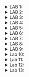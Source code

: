<details>
  <summary>LAB 1:</summary>

In this lab, we have to write a C program that calculates the sum of numbers from 1 to a certain number ("n" in my code) and prints the sum. 
Eventually, we must compare the outputs compiled by the GCC compiler and the RISC-V compiler. 


For this task, we are using the Leafpad text editor provided in Linux. 

![leafpad photo](https://github.com/user-attachments/assets/6226066a-c998-4846-85df-aa8cf11f9a42)

<br>

The following is the code to calculate the sum from "1" to "n" in C language.


```c
#include<stdio.h>
int main()
{
  int sum=0, n=100;
  for(int i=1;i<=n;i++)
  {
    sum+=i;
  }
  printf("The sum of numbers from 1 to %d is %d\n", n, sum);
  return 0;
}
```

![leafpad code photo](https://github.com/user-attachments/assets/7e44fd1e-681a-4fae-9a59-a21e5b7ef9ad)

<br>

After the GCC compilation, we get the following output:

![GCC aout photo](https://github.com/user-attachments/assets/00ab46b3-7e86-4709-be5a-abf7f41f9bc3)

<br>

The following photo shows both the screens (the code, and the output generated from the GCC compilation):

![both photo](https://github.com/user-attachments/assets/dad34694-b079-4d0b-909e-5e12d51800b0)

Next, we see the compilation obtained by the RISC-V compiler.

Using O1:

The following command generates the object file, ("sum1ton.o" in my case):

```console
riscv64-unknown-elf-gcc -O1 -mabi=lp64 -march=rv64i -o sum1ton.o sum1ton.c
```
![O1 1st tab](https://github.com/user-attachments/assets/568859ae-65f1-4e34-b545-e843150005e9)

Next, to see the assembly-level code contained in the ".o" file, we enter this command:

```console
riscv64-unknown-elf-gcc-objdump -d sum1ton.o
riscv64-unknown-elf-gcc-objdump -d sum1ton.o | less
```

![O1 2nd tab aft](https://github.com/user-attachments/assets/fadf4b6e-6840-470c-9235-af066a5e6ea9)

Using Ofast:

The following command generates the object file, ("sum1ton.o" in my case):

```console
riscv64-unknown-elf-gcc -Ofast -mabi=lp64 -march=rv64i -o sum1ton.o sum1ton.c
```
![Ofast 1st tab ](https://github.com/user-attachments/assets/c025e3f0-0d47-4a5e-b6e4-8eebb5c43677)

Next, to see the assembly-level code contained in the ".o" file, we enter this command:

```console
riscv64-unknown-elf-gcc-objdump -d sum1ton.o
riscv64-unknown-elf-gcc-objdump -d sum1ton.o | less
```

![Ofast 2nd tab aft](https://github.com/user-attachments/assets/947988a5-9f52-4c27-b3af-ebf0f0447f33)

Now given the outputs generated by using the 2 flags (O1 and Ofast), we can say that less number of instructions were carried on in the Ofast flag.
This can be calculated by simply subtracting the address of the first instruction in the "main" section from the address of the first instruction in the next section ("register_fini" in this scenario).
<br>
<br>
So, on calculating:
<br>
Ofast - Hex(100e0 - 100b0) / 4 = 12 
<br>
O1 - Hex(101c0 - 10184) / 4 = 15

As, 12<15, we can say that less number of instructions were carried on in the Ofast, as compared to O1 flag. 
</details>

<details><summary>LAB 2:</summary>

In this lab we have to use the debug tool in the Spike simulator. It makes debugging a lot easier, as we can actually go through every instruction, and check the values.

Firstly, checking the output received using the command in the previous lab, such that it matches with the output generated by the GCC compiler.

![Q2 1st](https://github.com/user-attachments/assets/9cbd2546-ddd9-4855-b992-332d992a2fe4)

By this we can see the output generated is same, that is 5050.

Now to debug the code, we use the following, 

```console
spike -d pk sum1ton.o
```
Now, we instruct Spike to run the program in such a way, that it reaches the start of the "main" section. It cn be seen starting at the address "100b0". 
This can be done by typing:

```console
until pc 0 100b0
```

On reaching that point, we can see various instructions like "lui a2,Ox1", and "lui a0,Ox21", etc.
By this we can observe the value of a2, changes from "0x0000000000000000" to "0x0000000000001000", and value of a0 changes from "0x0000000000000001" to "0x0000000000021000". 
Also the value of the stack pointer following the instruction "addi sp,sp,-16" changes from "0x0000003ffffffb50" to "0x0000003ffffffb40".
The stack pointer is being decremented by the value 16, (or being incremented by -16 in Hex). 

![Q2 2nd](https://github.com/user-attachments/assets/299df7ea-2a92-46ad-aa76-81db53eee1ed)
</details>

<details>
  <summary>LAB 3:</summary>

  In this lab, we have to first identify various RISC-V instruction type (R, I, S, B, U, J) and exact 32-bit instruction code in the instruction type format for the given RISC-V instructions.

  ```
 ADD r10, r11, r12
 SUB r12, r10, r11
 AND r11, r10, r12
 OR r8, r11, r5
 XOR r8, r10, r4
 SLT r00, r1, r4
 ADDI r02, r2, 5
 SW r2, r0, 4
 SRL r06, r01, r1
 BNE r0, r0, 20
 BEQ r0, r0, 15
 LW r03, r01, 2
 SLL r05, r01, r1
  ```
  Here are the basic formats for the given instruction types (R, I, S, B, U, J):
  
  1. R-Type (Register)
   * Purpose: Used for arithmetic and logical operations where both operands are registers.
   * Examples: ADD, SUB, AND, OR, XOR, SLT

<br>

  2. I-Type (Immediate)
   * Purpose: Used for arithmetic operations with an immediate value, load instructions, and other operations.
   * Examples: ADDI, LW, SRLI

<br>

  3. S-Type (Store)
   * Purpose: Used for storing instructions, which write data from a register to memory.
   * Examples: SW

<br>

  4. B-Type (Branch)
   * Purpose: Used for conditional branch instructions.
   * Examples: BEQ, BNE
     
<br>

  5. U-Type (Upper Immediate)
   * Purpose: Used for instructions that operate with a 20-bit immediate value, usually for loading a high-order address part.
   * Examples: LUI (Load Upper Immediate), AUIPC (Add Upper Immediate to PC)

<br>

  6. J-Type (Jump)
   * Purpose: Used for jump instructions that transfer control to a target address.
   * Examples: JAL (Jump and Link)
<br>

![instr2](https://github.com/user-attachments/assets/4abeb1c5-48ba-435d-8419-d31b49aa6035)

1. ADD r10, r11, r12
   
    * Instruction Type: R-Type
    * 32-bit Pattern:
      *  Hex: 32'h00B5A033
      *  Binary: 0000000 01100 01011 000 01010 0110011
    * opcode: 0110011 (7 bits)
    * rd: 01010 (r10) (5 bits)
    * funct3: 000 (3 bits)
    * rs1: 01011 (r11) (5 bits)
    * rs2: 01100 (r12) (5 bits)
    * funct7: 0000000 (7 bits)

3. SUB r12, r10, r11

    * Instruction Type: R-Type
    * 32-bit Pattern:
      *  Hex: 32'h40B5C033
      * Binary: 0100000 01011 01010 000 01100 0110011
    * opcode: 0110011 (7 bits)
    * rd: 01100 (r12) (5 bits)
    * funct3: 000 (3 bits)
    * rs1: 01010 (r10) (5 bits)
    * rs2: 01011 (r11) (5 bits)
    * funct7: 0100000 (7 bits)

4. AND r11, r10, r12

    * Instruction Type: R-Type
    * 32-bit Pattern:
      *  Hex: 32'h00C5B033
      *  Binary: 0000000 01100 01010 111 01011 0110011
    * opcode: 0110011 (7 bits)
    * rd: 01011 (r11) (5 bits)
    * funct3: 111 (3 bits)
    * rs1: 01010 (r10) (5 bits)
    * rs2: 01100 (r12) (5 bits)
    * funct7: 0000000 (7 bits)

5. OR r8, r11, r5

    * Instruction Type: R-Type
    * 32-bit Pattern:
      *  Hex: 32'h0055A833
      *  Binary: 0000000 00101 01011 110 01000 0110011
    * opcode: 0110011 (7 bits)
    * rd: 01000 (r8) (5 bits)
    * funct3: 110 (3 bits)
    * rs1: 01011 (r11) (5 bits)
    * rs2: 00101 (r5) (5 bits)
    * funct7: 0000000 (7 bits)

6. XOR r8, r10, r4

    * Instruction Type: R-Type
    * 32-bit Pattern:
      *  Hex: 32'h0045A833
      *  Binary: 0000000 00100 01010 100 01000 0110011
    * opcode: 0110011 (7 bits)
    * rd: 01000 (r8) (5 bits)
    * funct3: 100 (3 bits)
    * rs1: 01010 (r10) (5 bits)
    * rs2: 00100 (r4) (5 bits)
    * funct7: 0000000 (7 bits)

7. SLT r00, r1, r4

    * Instruction Type: R-Type
    * 32-bit Pattern:
      *  Hex: 32'h00408033
      *  Binary: 0000000 00100 00001 010 00000 0110011
    * opcode: 0110011 (7 bits)
    * rd: 00000 (r0) (5 bits)
    * funct3: 010 (3 bits)
    * rs1: 00001 (r1) (5 bits)
    * rs2: 00100 (r4) (5 bits)
    * funct7: 0000000 (7 bits)

8. ADDI r02, r2, 5

    * Instruction Type: I-Type
    * 32-bit Pattern:
      *  Hex: 32'h00510013
      *  Binary: 000000000101 00010 000 00010 0010011
    * opcode: 0010011 (7 bits)
    * rd: 00010 (r2) (5 bits)
    * funct3: 000 (3 bits)
    * rs1: 00010 (r2) (5 bits)
    * imm: 000000000101 (12 bits) - Immediate value 5

9. SW r2, r0, 4

    * Instruction Type: S-Type
    * 32-bit Pattern:
      *  Hex: 32'h00402023
      *  Binary: 0000000 00010 00000 010 00100 0100011
    * opcode: 0100011 (7 bits)
    * imm[11:5]: 0000000 (7 bits) - Part of the immediate value
    * rs2: 00010 (r2) (5 bits)
    * rs1: 00000 (r0) (5 bits)
    * funct3: 010 (3 bits)
    * imm[4:0]: 00100 (5 bits) - Part of the immediate value 4

10. SRL r06, r01, r1

    * Instruction Type: R-Type
    * 32-bit Pattern:
      *  Hex: 32'h00129033
      *  Binary: 0000000 00001 00001 101 00110 0110011
    * opcode: 0110011 (7 bits)
    * rd: 00110 (r6) (5 bits)
    * funct3: 101 (3 bits)
    * rs1: 00001 (r1) (5 bits)
    * rs2: 00001 (r1) (5 bits)
    * funct7: 0000000 (7 bits)

11. BNE r0, r0, 20

    * Instruction Type: B-Type
    * 32-bit Pattern:
      *  Hex: 32'h01400063
      *  Binary: 0 000001 00000 00000 001 0100 0 1100011
    * opcode: 1100011 (7 bits)
    * imm[12]: 0 (1 bit) - Part of the immediate value
    * imm[10:5]: 000001 (6 bits) - Part of the immediate value
    * rs2: 00000 (r0) (5 bits)
    * rs1: 00000 (r0) (5 bits)
    * funct3: 001 (3 bits)
    * imm[4:1]: 0100 (4 bits) - Part of the immediate value
    * imm[11]: 0 (1 bit) - Part of the immediate value 20

12. BEQ r0, r0, 15

    * Instruction Type: B-Type
    * 32-bit Pattern:
      *  Hex: 32'h00F00063
      *  Binary: 0 000000 00000 00000 000 1111 0 1100011
    * opcode: 1100011 (7 bits)
    * imm[12]: 0 (1 bit) - Part of the immediate value
    * imm[10:5]: 000000 (6 bits) - Part of the immediate value
    * rs2: 00000 (r0) (5 bits)
    * rs1: 00000 (r0) (5 bits)
    * funct3: 000 (3 bits)
    * imm[4:1]: 1111 (4 bits) - Part of the immediate value
    * imm[11]: 0 (1 bit) - Part of the immediate value 15

13. LW r03, r01, 2

    * Instruction Type: I-Type
    * 32-bit Pattern:
      *  Hex: 32'h00212083
      *  Binary: 000000000010 00001 010 00011 0000011
    * opcode: 0000011 (7 bits)
    * rd: 00011 (r3) (5 bits)
    * funct3: 010 (3 bits)
    * rs1: 00001 (r1) (5 bits)
    * imm: 000000000010 (12 bits) - Immediate value 2

14. SLL r05, r01, r1

    * Instruction Type: R-Type
    * 32-bit Pattern:
      *  Hex: 32'h00109033
      *  Binary: 0000000 00001 00001 001 00101 0110011
    * opcode: 0110011 (7 bits)
    * rd: 00101 (r5) (5 bits)
    * funct3: 001 (3 bits)
    * rs1: 00001 (r1) (5 bits)
    * rs2: 00001 (r1) (5 bits)
    * funct7: 0000000 (7 bits)
</details>

<details><summary>LAB 4:</summary>

In this lab, we have to use the RISC-V code netlist and testbench for functional simulation experiments. We also have to create waveforms using gtkwave and attach snapshots.

<br>

The instructions implemented are:

![1_instr](https://github.com/user-attachments/assets/ac58c154-5f86-4897-96e6-ffeded25f727)

Below, are the given Standard ISA and the Hardcode ISA:

|Instruction	   |Standard RISC-V ISA |Hardcoded ISA|
|----------------|--------------------|-------------|
|ADD R6, R2, R1  |	32'h00110333 	    |32'h02208300 |
|SUB R7, R1, R2  |	32'h402083b3 	    |32'h02209380 |
|AND R8, R1, R3  |	32'h0030f433 	    |32'h0230a400 |
|OR R9, R2, R5 	 |  32'h005164b3 	    |32'h02513480 |
|XOR R10, R1, R4 |	32'h0040c533 	    |32'h0240c500 |
|SLT R1, R2, R4  |	32'h0045a0b3 	    |32'h02415580 |
|ADDI R12, R4, 5 | 	32'h004120b3 	    |32'h00520600 |
|BEQ R0, R0, 15  |	32'h00000f63 	    |32'h00f00002 |
|SW R3, R1, 2 	 |  32'h0030a123 	    |32'h00209181 |
|LW R13, R1, 2 	 |  32'h0020a683 	    |32'h00208681 |
|SRL R16, R14, R2| 	32'h0030a123 	    |32'h00271803 |
|SLL R15, R1, R2 |	32'h002097b3 	    |32'h00208783 |

We get the following result, after using the commands mentioned:

<br>

![Out_earlier](https://github.com/user-attachments/assets/1d203789-8830-481f-a2d8-d76bb3de10b6)

The Hardcoded instructions gave the following waveforms:

ADD r6, r2, r1

![1_1](https://github.com/user-attachments/assets/449f9a42-b696-4c71-a646-2d1414af6922)


SUB r7, r1, r2

![1_2](https://github.com/user-attachments/assets/db7d638a-feeb-48ca-aeba-001fe0a5f643)

AND r8, r1, r3

![1_3](https://github.com/user-attachments/assets/eb5f26c2-43fb-4944-b77b-395ceff23fb8)

OR r9, r2, r5 

![1_4](https://github.com/user-attachments/assets/7521e7ce-b578-4828-bbf1-a6a616de11ac)

XOR r10, r1, r4

![1_5](https://github.com/user-attachments/assets/cf481e07-c839-4e6f-af84-b04c8f4d80b0)

SLT r11, r2, r4 

![1_6](https://github.com/user-attachments/assets/986565b8-96ff-4780-af55-eb633db8e285)

ADDI r12, r4, 5 

![1_7](https://github.com/user-attachments/assets/2494d60e-6991-4c85-82aa-d78aa360247f)

SW r3, r1, 2

![1_8](https://github.com/user-attachments/assets/e8f73cae-0a7b-493b-9235-0d4865f75a13)

LW r13, r1, 2

![1_9](https://github.com/user-attachments/assets/bf2226e9-08b1-4633-8090-01f13beb1be3)

BEQ r0, r0, 15 

![1_10](https://github.com/user-attachments/assets/33d6977b-e176-4afd-809e-5c219fd0bc04)

ADD r14, r2, r2 

![1_11](https://github.com/user-attachments/assets/d961d468-c0b9-48cb-881c-0e8b2331d36c)

Final Output:

![1_final](https://github.com/user-attachments/assets/8bfca5e7-641d-4bbc-ac95-237632a87370)

Observation: We observe a variation between bit pattern of RISCV code and hardcoded ISA.

</details>

<details><summary>LAB 5:</summary>
  In this lab, we had to write a C code and compile it with the GCC compiler and RISCV-GCC compiler. After compiling, we have to check whether both the shown outputs are identical.

  <br>

  For this purpose, I chose to write a code to calculate divisors of a number and give prime factorization, as this is one of the codes that I have encountered a lot while doing competitive programming.

  <br>

  Rather than having a linear time complexity, we will be using a square-root time complexity (for optimization purposes).

  Code:

  ```c
  #include<stdio.h>
  #include<math.h>
  int main()
  {
    //this is an optimised way to calculate the divisors of a number
    //rather than linear time, we are square root time complexity algorithm
    int num;
    printf("Please enter the number of your choice except 0: ");
    scanf("%d", &num);
    printf("Divisors of %d are: ",num);
    int c=0;
    for(int i=1;i*i<=num;i++)
    {
      if(num%i==0)
      {
        printf("%d ",i);
      }
      c=i;
    }
    for(int i=c;i>0;i--)
    {
      if(num%i==0 && i!=(num/i))
      {
        printf("%d ",num/i);
      }
    }
    printf("\n");
    printf("The prime factorization of %d is: ", num);
    if(num==1)
    {
      printf("N/A\n");
    }
    else
    {
      while(num%2==0)
      {
        printf("%d ",2);
        num/=2;
      }
      for(int i=3;i*i<=num;i+=2)
      {
        while(num%i==0)
        {
          printf("%d ",i);
          num/=i;
        }
      }
      if(num>1)
      {
        printf("%d ",num);
      }
      printf("\n");
    }
    return 0;
  }
```

Output obtained by using GCC compiler:

![gcc output](https://github.com/user-attachments/assets/6be9b40e-75a7-4e14-a7c1-ffd68a9f4faa)

Output obtained by using RISCV-GCC compiler:

![riscv output](https://github.com/user-attachments/assets/fc294b67-0dbf-4b9f-a774-8a88508154db)

Observation:

We can see that, the output obtained in both cases is the same.
  
</details>

<details>
  <summary>LAB 6:</summary>

  In this lab, we have to build a 5-stage pipelined RISC-V processor by following the detailed lab lectures on the VSDIAT platform.
  
  In this, we also have to use a unique clock signal name. The name should be constructed using the prefix "clk_", followed by the prefix of our name. In my case, the clock's name is "clk_adi".
  
  <details>
  <summary>Day 4:</summary>
  For the given code, the output waveforms and the block diagrams are as follows:
    
  Block Diagram:
    
  ![4_block](https://github.com/user-attachments/assets/0b01ae9d-f0e3-4d7e-b3bc-c475405f4ddb)

  Waveform:
  * CLK named as "clk_adi":
    ![4_clk](https://github.com/user-attachments/assets/7a1ec691-fa1b-42e3-b2b4-6ff7c572b78b)
  * Reset:
    ![4_reset](https://github.com/user-attachments/assets/0f9c0e7c-dc76-41cf-8a2f-728509ddafe4)
  * Final waveform:
    ![4_final](https://github.com/user-attachments/assets/8b39a43b-3e3d-4d82-9a26-25944623aae9)

  TestBench:
  
  To verify the correctness of the code, we use a testbench to check it during the first five cycles.
  ![4_sim](https://github.com/user-attachments/assets/4d3b4637-d40a-4196-af5c-213fd78f2b47)

  </details>
  
  <details>
    <summary>Day 5:</summary>
    We have observed that we might get logical errors, due to some interdependencies of the values. For this, pipelining of the CPU core is done, which allows easy retiming and reduces discrepancies to a certain extent. Also, pipelining provides faster computation.

Below are the diagrams and the various parts of the code:

![5_1](https://github.com/user-attachments/assets/a0006833-9b3b-473e-94af-dc0561914493)
    
![5_2](https://github.com/user-attachments/assets/2e3ad5dd-0edc-475e-945a-72ab766cbf99)
    
![5_3](https://github.com/user-attachments/assets/05efbf3b-0ee2-4c5c-b4a9-116752d6ce97)
    
![5_4](https://github.com/user-attachments/assets/bcd37ed8-ea18-4156-8031-a592c43d9afa)
    
![5_5](https://github.com/user-attachments/assets/3a6c86bc-f66b-440e-99a7-bc2d521013da)
    
![5_6](https://github.com/user-attachments/assets/08558b71-7ddd-4853-ad3d-7e4423a18906)
    
![5_7](https://github.com/user-attachments/assets/4531c1d7-25ff-4309-b427-c4cfaa45b8bd)
    
![5_8](https://github.com/user-attachments/assets/27069faa-3d75-403a-b695-6988abae79e9)
    
![5_9](https://github.com/user-attachments/assets/7101e746-b1f3-406f-b8cb-c283e541f142)
    
![5_10](https://github.com/user-attachments/assets/3a7457ea-09c7-432a-9de6-b06e3e5c500a)
    
![5_11](https://github.com/user-attachments/assets/2c85858d-85e5-4e79-bc22-3c09e5edbab6)
    
![5_12](https://github.com/user-attachments/assets/5bd2fa2a-afbd-4b2a-b23c-e923bcaae3d9)

Result:

* Block Diagram :

  ![5_block](https://github.com/user-attachments/assets/939aa4d0-aec0-4541-8815-6e5bbe96664a)

* Viz Table : We can see that value of reg 14 reaches 45 after 54 cycles.

  ![5_viz](https://github.com/user-attachments/assets/ae94c074-6515-46e5-bda6-c06ab03aa536)

* Waveform:
  * CLK named as clk_adi:

    ![5_clk](https://github.com/user-attachments/assets/6473761f-9347-4f70-b8cc-4159fe318472)

  * Reset waveform :

    ![5_reset](https://github.com/user-attachments/assets/057cfe2b-9eb1-4569-b253-9b80c838f7b5)

  * Final result waveform showing gradual increase:

    ![5_xreg](https://github.com/user-attachments/assets/ab06991f-499c-41f3-8826-a963f10c97b5)

Simulation Status :

![5_sim](https://github.com/user-attachments/assets/725ff7e0-be79-4b95-b6b7-62e05fb596cc)

  </details>
</details>

<details>
  <summary>LAB 7: </summary>
  In this lab, we have to convert TLV to Verilog, as explained in the video using Sandpiper. In this we have to write a testbench for rvmyth. Also we have to use "iverilog" to simulate and use gtkwave to view the output waveforms. 
  
  After that we have to plot the following graphs using gtkwave:

  * clock signal appended with your name ("clk_adi" in my case).
  * reset signal
  * 10-bit output which shows the gradual addition of 1 to 10 or 1 to 9 (1 to 9 in my case).

For this, we have to use the following commands in the listed order:

```
$ sudo apt install make python3 python3 python3-pip git iverilog gtkwave

$ cd ~

$ sudo apt-get install python3-venv

$ python3 -m venv .venv

$ source ~/.venv/bin/activate
```

![7_1](https://github.com/user-attachments/assets/d266a19b-45dc-4151-be09-4608a0088f55)

```
$ pip3 install pyyaml click sandpiper-saas

$ sudo apt install make python python3 python3-pip git iverilog gtkwave docker.io

$ sudo chmod 666 /var/run/docker.sock

$ cd ~

$ pip3 install pyyaml click sandpiper-saas

$ cd ~

$ git clone https://github.com/manili/VSDBabySoC.git
```

![7_2](https://github.com/user-attachments/assets/b3398075-6283-4ffc-812f-818604c2051b)

```
$ cd /home/vsduser/VSDBabySoC

$ make pre_synth_sim

$ sandpiper-saas -i ./src/module/rvmyth.tlv -o rvmyth.v --bestsv --noline -p verilog --outdir ./src/module/
```

![7_3](https://github.com/user-attachments/assets/7ffafc57-d3d1-47c1-98a3-4e89579d01c8)

```
$ iverilog -o output/pre_synth_sim.out -DPRE_SYNTH_SIM src/module/testbench.v -I src/include -I src/module
```

![7_4](https://github.com/user-attachments/assets/f71865b3-b0f5-46bc-ac0f-8806263ff8b4)

```
$ cd output

$ ./pre_synth_sim.out
```

![7_5](https://github.com/user-attachments/assets/6264ced7-cc22-4f0f-9772-a745b44f4ab0)

![7_6](https://github.com/user-attachments/assets/5245abc1-ed4c-4de9-bd5e-fd57112908ab)

  Following are the results (comparison between gtkwave waveforms and makerchip simulations):

  * Clock waveform (clk_adi in my case):

    ![clk_adi_7](https://github.com/user-attachments/assets/398c8fb0-ce79-4553-ad14-b9681f1d6102)
    
    ![clk_adi_6](https://github.com/user-attachments/assets/739a1441-04d6-4477-80e2-aac87324a0a8)

  * Reset signal:

    ![reset_7](https://github.com/user-attachments/assets/0cdc71c2-453e-4722-87fd-8c706f9d5500)
    
    ![reset_6](https://github.com/user-attachments/assets/37fb00ff-1427-47dd-bf6e-883076ef85f7)

  * Final output waveform:

    ![final_7](https://github.com/user-attachments/assets/2e419d22-8ff3-403e-87ec-5282e9b7c55f)

    ![final_6](https://github.com/user-attachments/assets/bd92bfdc-3b5d-4f1b-9c2f-18f8c3eda225)

  By this we can see that there is gradual increment. Both the waveforms eventually reach the value 45 (sum from 1 to 9).
</details>

<details>
  <summary>LAB 8: </summary>
In this lab, we have to first install iverilog, gtkwave, yosys and opensta on our personal machines. Then we have to download all the files from BabySoC link, and edit the vsdbabysoc top level verilog code.

Then we had to generate DAC and PLL waveform for RISC-V processor.

Firstly, we install iverilog, gtkwave, yosys, and opensta on our system.

![iverilog](https://github.com/user-attachments/assets/f8d51c63-db40-4ecd-ae7e-5a7b8b5639e3)

![yosys](https://github.com/user-attachments/assets/faa508f9-1d3e-4125-ba19-6427f2129e99)

Then, we edit the top-level code verilog code for the vsdbabysoc to achieve the desired results.

And finally, run the following commands to show and perform the functional simulation.

```
cd BabySoC_Simulation
iverilog -o ./pre_synth_sim.out -DPRE_SYNTH_SIM src/module/testbench.v -I src/include -I src/module/
./pre_synth_sim.out
gtkwave pre_synth_sim.vcd
```

![gtkwave_terminal](https://github.com/user-attachments/assets/eef4446a-48e6-47ce-825b-91edadbb6a37)

Results:

Following are the waveforms generated:

![uncondensed_form](https://github.com/user-attachments/assets/68a6ca09-3dfd-4995-a675-416898c42856)

![condensed_form_graph](https://github.com/user-attachments/assets/90ec0925-fe1c-4811-9774-ca7b284cc6e2)


</details>

<details>
  <summary>LAB 9: </summary>
  <details>
  <summary>Day 1:</summary>
    
  ![day1_abc](https://github.com/user-attachments/assets/25b06e57-88b0-476b-9fed-8fdf947e79e5)

  ![day1_gtkwave_command](https://github.com/user-attachments/assets/fd0e2cda-da82-40a9-a4da-b286d6ffa7f4)

  ![day1_gtkwave](https://github.com/user-attachments/assets/6d7ab422-ee6f-449e-81f7-122adbe683fa)

  ![day1_printing_statistics](https://github.com/user-attachments/assets/ff8349e7-9da3-485a-ab27-68e4c7519f27)

  ![day1_schematic](https://github.com/user-attachments/assets/b1ed3bdb-a61a-43ef-88a3-aacafdfe6950)

  ![day1_caat_image](https://github.com/user-attachments/assets/c8c4ac4d-44a4-4744-8534-cc3c578906c9)
  
  </details>

  <details>
  <summary>Day 2: </summary>

  ![day2_vim1](https://github.com/user-attachments/assets/3c76d434-6fcc-47e7-b74e-cab3fa89882b)

  ![day2_vim2](https://github.com/user-attachments/assets/4ae9c21c-e542-4296-a645-76cb51c795a9)

  ![day2_vim3](https://github.com/user-attachments/assets/2306c15b-2d52-44c0-9e2d-680d3a933ea8)

  ![day2_vim4](https://github.com/user-attachments/assets/690abd6f-283e-41cc-a489-a1acd0260ff7)

  * Hierarchical Synthesis:

    ![day2_printstats](https://github.com/user-attachments/assets/596998a5-5b72-4e4b-9a9a-df1215327089)

    ![day2_schematic1](https://github.com/user-attachments/assets/3ac72400-999f-4617-9efe-9bcd9e2d99b0)

    ![day2_vimcode1](https://github.com/user-attachments/assets/b8428971-49ce-4ac1-8de0-a3a76ac0bc9e)

  * Flat Synthesis:

    ![day2_printstats2](https://github.com/user-attachments/assets/a780ccf7-2fa7-4da7-9d6b-6a14de16aee7)

    ![day2_schematic2](https://github.com/user-attachments/assets/7e2a38c1-df55-4113-8677-d40c4113f1a5)

    ![day2_vimcode2](https://github.com/user-attachments/assets/296435aa-e727-4a29-9ac7-9d437a773d7c)

  * Sub Module Level Synthesis:

    ![day2_printstats3](https://github.com/user-attachments/assets/492bb57e-1059-4f80-bb54-af6b3509e60a)

    ![day2_schematic3](https://github.com/user-attachments/assets/d01d15f6-766d-416d-9820-bee280567a7d)

  * Flip-Flop Design and Optimization Techniques:
    * Asynchronous Reset Flip-Flop:

      ![day2_gtkwave1](https://github.com/user-attachments/assets/9220cf8c-67ee-4a87-9127-e64c6144ca57)
      
      ![day2_printstats4](https://github.com/user-attachments/assets/789c02fb-7513-4ac5-b650-83f08bfd3c61)

      ![day2_schematic4](https://github.com/user-attachments/assets/32292694-6ab3-4bd6-be6a-f51e03fe9375)

    * Synchronous Reset Flip-Flop:
   
      ![day2_gtkwave2](https://github.com/user-attachments/assets/633de672-236a-4ee9-8f02-48eec2a782f6)

      ![day2_printstats5](https://github.com/user-attachments/assets/28fbad73-ae14-40bc-9a09-929cfe74f267)

      ![day2_schematic5](https://github.com/user-attachments/assets/8868228f-c804-412a-9f92-aadd4f423f41)

    * Asynchronous Set Flip-Flop:
   
      ![day2_gtkwave3](https://github.com/user-attachments/assets/35ee1ced-32bc-4d00-8ecc-5387e5615be7)

      ![day2_printstats6](https://github.com/user-attachments/assets/b8dcaba6-8ef2-4edc-9b8f-a707b69cdc3b)

      ![day2_schematic6](https://github.com/user-attachments/assets/7cc95f79-5ae5-4a10-bbbd-153999390bf7)

    * Design Optimizations:
   
      * Example 1: Multiplication by 2
  
        ![day2_printstats7](https://github.com/user-attachments/assets/1438b674-2b7a-420c-bc9f-d499c40bed3c)

        ![day2_schematic7](https://github.com/user-attachments/assets/f975c7e1-371f-471d-86f6-1eda456b3228)

      * Example 2: Multiplication by 8

        ![day2_printstats8](https://github.com/user-attachments/assets/6542429a-800e-413b-a0a6-8f101dadfb35)

        ![day2_schematic8](https://github.com/user-attachments/assets/73710f4a-dace-4d02-bed6-2faf415b9af9)

    </details>

    <details>
    <summary>Day 3:</summary>
    * Combinational Optmization:
      
      * Example 1: Multiplexer to AND Gate Optimization
  
        ![day3_printstat1](https://github.com/user-attachments/assets/41001244-73b4-4ba9-a7c5-04b64b108cb5)
  
        ![day3_schematic1](https://github.com/user-attachments/assets/ccdfe9e2-0553-4a8b-8bff-ee6b8eb9bc3f)
  
        ![day3_vim](https://github.com/user-attachments/assets/556bb7d6-075a-4a29-b9d6-474447388489)
  
      * Example 2: OR Gate Implementation from Multiplexer
     
        ![day3_printstat2](https://github.com/user-attachments/assets/aee556c8-f39c-4f37-bd6f-641ab9a9a85f)
  
        ![day3_schematic2](https://github.com/user-attachments/assets/e9de8162-28b9-49b1-9f47-f97d5f760166)
  
        ![day3_vim2](https://github.com/user-attachments/assets/f73a52d7-80dc-4035-9c4a-3f16680a85a3)
  
      * Example 3: Optimizing a 3-Input AND Gate
     
        ![day3_printstat3](https://github.com/user-attachments/assets/7aa6d127-471b-44ac-aec4-18a4069a94a2)
  
        ![day3_schematic3](https://github.com/user-attachments/assets/d95c04f2-f4d4-4579-a6f8-bc7d015a0ed1)
  
        ![day3_vim3](https://github.com/user-attachments/assets/f1157250-2c15-4f34-9b08-bc7f0723eb8f)
  
      * Example 4: Transforming to a 2-Input XNOR Gate
     
        ![day3_printstat4](https://github.com/user-attachments/assets/95056fd8-b65f-46a7-ad35-4a11d9c56991)
  
        ![day3_schematic4](https://github.com/user-attachments/assets/af4d6e41-9633-4244-b78f-7d9f163ac5f6)
  
        ![day3_vim4](https://github.com/user-attachments/assets/589a1971-0d5e-466b-8862-613223eca0da)
  
      * Example 5: Optimization of a Complex Multi-Module Design
     
        ![day3_printstat5](https://github.com/user-attachments/assets/ef2ae289-0327-4694-94be-ddd70b5aac97)
  
        ![day3_schematic5](https://github.com/user-attachments/assets/99044aed-a578-4eb9-a0a1-bb3cb9e7f3d4)
  
        ![day3_vim5](https://github.com/user-attachments/assets/66b1c82a-995b-4633-b7aa-8dabc14d8876)
  
      * Example 6: Design Simplified to Constant Output (Y=0)
     
        ![day3_printstat6](https://github.com/user-attachments/assets/81d0749a-6c7c-4944-b706-ad3f2ba6833d)
  
        ![day3_schematic6](https://github.com/user-attachments/assets/c78ce31b-8ad2-4f16-b826-fd8735f82f39)
  
        ![day3_vim6_1](https://github.com/user-attachments/assets/56baf2b5-d72b-4149-8f59-935e7648121c)
  
        ![day3_vim6_2](https://github.com/user-attachments/assets/024e9368-b4dd-45cb-a13e-3524350e81d3)

* Sequential Logic Optimizations:
      
  * Example 1: Constant Output Flip-Flop (Logic 1)

      ![day3_printstat7](https://github.com/user-attachments/assets/f6c08a42-c164-4275-ad25-6c841a937cc4)

      ![day3_schematic7](https://github.com/user-attachments/assets/f30b2127-931f-4e84-8133-9cd70842a1cb)

      ![day3_vim7](https://github.com/user-attachments/assets/0cf20169-6890-4f63-9072-3b51086cf5c6)

      ![day3_gtkwave1](https://github.com/user-attachments/assets/fba17cc9-4e9e-4ae1-966f-5e8c0b696a92)

  * Example 2: Constant High Flip-Flop (Hardwired 1)
 
    ![day3_printstat8](https://github.com/user-attachments/assets/70075875-366b-4241-ba4e-bebc034a607b)
 
    ![day3_schematic8](https://github.com/user-attachments/assets/9da39131-24e7-4128-83fa-8318284cf02d)
 
    ![day3_vim8](https://github.com/user-attachments/assets/b394e70f-a301-4b1c-92f7-977e49b6abed)
 
    ![day3_gtkwave2](https://github.com/user-attachments/assets/d2c40e0b-85f5-4dc2-986b-bcd6e0ba5ed7)
 
  * Example 3: DFF with Intermediate Flip-Flop
 
    ![day3_printstat9](https://github.com/user-attachments/assets/5bb29d27-a43b-4789-ac66-e5f19d03b024)
 
    ![day3_schematic9](https://github.com/user-attachments/assets/17512c40-511e-456d-ab93-2999761ca3d1)
 
    ![day3_vim9](https://github.com/user-attachments/assets/87a293ce-0262-451e-870b-e3e0254233c3)
 
    ![day3_gtkwave3](https://github.com/user-attachments/assets/1417f3f0-b6dc-470e-8e8f-aef2e2ba7243)

  * Example 4: Redundant Constant Assignment Flip-Flop
 
    ![day3_printstat10](https://github.com/user-attachments/assets/27794f33-b465-484d-b662-0608cfb9b098)
 
    ![day3_schematic10](https://github.com/user-attachments/assets/3cf649f1-7fd6-4c93-9d8c-bdc286c3541b)
 
    ![day3_vim10](https://github.com/user-attachments/assets/8294e8fe-6149-45e1-8093-434db8f02246)
 
    ![day3_gtkwave4](https://github.com/user-attachments/assets/90cd6363-5988-4c40-9e7a-1af4602bf640)

  * Example 5: Unused Flip-Flop
 
    ![day3_printstat11](https://github.com/user-attachments/assets/4d424798-95bc-4ca2-8bbd-60abee6f96e8)
 
    ![day3_schematic11](https://github.com/user-attachments/assets/c44cadec-dd9f-43de-ae99-5b9337ad9647)
 
    ![day3_vim11](https://github.com/user-attachments/assets/66c3e7b6-8ef5-474c-a7ec-ad4a873b32f3)
 
    ![day3_gtkwave5](https://github.com/user-attachments/assets/d8a9db75-5302-4088-bffd-ba08832383aa)

* Optimizing Unused Outputs in Corners

  * Example 1: Simple Counter with Unused Bits

    ![day3_printstat12](https://github.com/user-attachments/assets/0052579c-d516-4fab-8905-5758aa97ff2b)

    ![day3_schematic12](https://github.com/user-attachments/assets/b25e8603-1ad8-4799-aa10-e3955efd7cb9)

    ![day3_vim12](https://github.com/user-attachments/assets/a8572d43-1fe3-4f36-a071-e559c0efc87e)

    ![day3_gtkwave6](https://github.com/user-attachments/assets/faf82437-096a-4c04-b5ba-ac9af7a49a6b)

  * Modified Counter Logic: Reducing Unused Bits
 
    ![day3_printstat13](https://github.com/user-attachments/assets/07b42c51-7c27-4ab9-8374-c80bf8c7e171)
 
    ![day3_schematic13](https://github.com/user-attachments/assets/940ab766-ec15-4bab-bce4-d67d64068f4c)
 
    ![day3_vim13_1](https://github.com/user-attachments/assets/1094d634-c0dd-4b0f-bcb0-510384ca5e59)
 
    ![day3_vim13_2](https://github.com/user-attachments/assets/7438ab5f-614f-4fb9-986e-39d7a5c86dd9)
 
    ![day3_gtkwave7](https://github.com/user-attachments/assets/ae31a124-17f2-49c0-aa25-917f43eba722)

    </details>

    <details>
 
    <summary>Day 4:</summary> 
 
    * Example 1: Basic Ternary Mux
    
      ![day4_gtkwave1](https://github.com/user-attachments/assets/dfa58311-9083-45f3-988d-d076d9f04668)
 
      ![day4_printstat1](https://github.com/user-attachments/assets/2bb5f8cb-d88a-4547-a8cd-95c96f32296b)
 
      ![day4_schematic1](https://github.com/user-attachments/assets/a0de5a30-5389-4db9-b9fc-c9a7b3694cb3)
 
      ![day4_vim1](https://github.com/user-attachments/assets/37672440-817d-4c3d-9755-d1d1f0287cdd)

      GLS results show no mismatch between pre-synthesis and post-synthesis waveforms:
 
      Gate Level Simulation
 
        ![day4_gtkwave1_new](https://github.com/user-attachments/assets/0e98ac10-8bee-4360-b7fc-8475ec942d00)

    * Example 2: Bad MUX Example
   
      ![day4_gtkwave2](https://github.com/user-attachments/assets/3edc0a92-222e-4a9d-91db-a5a60850a1e4)

      ![day4_printstat2](https://github.com/user-attachments/assets/7e80a9c1-dce6-481e-995e-843c915ef92b)
 
      ![day4_schematic2](https://github.com/user-attachments/assets/f9eb9196-a05c-41a3-a673-7416da387c15)
 
      ![day4_vim2](https://github.com/user-attachments/assets/1f5972a8-8862-4ece-a9d6-d50e10de576f)
 
      Gate Level Simulation

        GLS results show a mismatch between pre- and post-synthesis due to the incorrect sensitivity list, which Yosys corrected during synthesis:

        ![day4_gtkwave2_new](https://github.com/user-attachments/assets/24ac8408-3183-4697-95b1-dff65a7a195a)

    * Investigation of Synthesis-Simulation Mismatches for Blocking Assignments
   
      ![day4_gtkwave3](https://github.com/user-attachments/assets/177d9512-df60-457e-96fe-38128d62ae7d)

      ![day4_schematic3](https://github.com/user-attachments/assets/75bd07f6-e931-462e-a057-db378fe7611b)

      ![day4_vim3](https://github.com/user-attachments/assets/b97e6447-e0e5-485e-9e3b-8fcf62c201cb)
 
      Gate Level Simulation

        GLS results show a mismatch between the RTL and post-synthesis waveforms due to the latch created by incorrect blocking assignments, which was fixed during synthesis by Yosys:
    
        ![day4_gtkwave4](https://github.com/user-attachments/assets/99ed3ca7-43be-4cdb-b6b9-4d54b98924f3)
 
        This illustrates how synthesis tools can correct certain errors, but it's still crucial to write clean Verilog code to avoid mismatches and unintended behaviors.

        



      
    </details>
    
</details>

<details>
  <summary>Lab 10:</summary>
  In this lab, we must synthesize RISC-V and compare output with functional simulations. The GitHub repo should consist of the following:
  
  1) Functionality vs Synthesized output waveform comparison. They should match. Plot at least for the top 20 cycles (20 ups and 20 downs).
  2) Synthesize output window CLEARLY showing standard cells in the gtkwave window and your login name.

  Synthesis:

  ![command-1](https://github.com/user-attachments/assets/62226516-9efe-441c-a268-81617e217da6)

  ![yosys command](https://github.com/user-attachments/assets/9f80bdc0-3c7b-4607-a3a3-b0ff65411985)

  ![netlist](https://github.com/user-attachments/assets/1a96da67-fa33-43e9-8e3b-4ba12d22780e)

  ![!vim image](https://github.com/user-attachments/assets/c5c5aef0-4cf4-4af2-a7db-71bab2d2f9f3)

  ![gtkwave_dump vcd](https://github.com/user-attachments/assets/55eef9f5-4876-45ae-8787-b25c5d977f31)

  ![1](https://github.com/user-attachments/assets/95ec4b03-2d31-41e6-904f-924b4ad2192a)

  ![2](https://github.com/user-attachments/assets/17f0e757-4e48-428f-8a8e-d0f9c35053a6)

  Realization:

  ![schematic1](https://github.com/user-attachments/assets/6ddfa960-e93c-46f1-a581-ed3106005d29)

  ![schematic2](https://github.com/user-attachments/assets/1be380f9-9442-420a-81bc-0371352ae0dd)

  ![schematic4](https://github.com/user-attachments/assets/97a9c3df-dfd6-4afb-83b7-14c189ea128e)

  ![schematic3](https://github.com/user-attachments/assets/d1277d3b-9726-47ae-a266-259a86a9d972)

  RTL Simulation:

  ![rtl_0](https://github.com/user-attachments/assets/87a12330-4256-453c-a2df-6cb15a194cfc)

  ![rtl_1](https://github.com/user-attachments/assets/945fa794-a1c3-4dd6-b401-484dbf46e7fe)

  ![rtl_2](https://github.com/user-attachments/assets/d4d1a7fb-5cfb-44eb-8e28-704eefb55f9a)

</details>

<details>
<summary>Lab 11:</summary>

Contents of sdc file:

```
set PERIOD 11.1

set_units -time ns
create_clock [get_pins {pll/CLK}] -name clk -period $PERIOD
set_clock_uncertainty -setup  [expr $PERIOD * 0.05] [get_clocks clk]
set_clock_transition [expr $PERIOD * 0.05] [get_clocks clk]
set_clock_uncertainty -hold [expr $PERIOD * 0.08] [get_clocks clk]
set_input_transition [expr $PERIOD * 0.08] [get_ports ENb_CP]
set_input_transition [expr $PERIOD * 0.08] [get_ports ENb_VCO]
set_input_transition [expr $PERIOD * 0.08] [get_ports REF]
set_input_transition [expr $PERIOD * 0.08] [get_ports VCO_IN]
set_input_transition [expr $PERIOD * 0.08] [get_ports VREFH]
```

Run the following commands:

```
cd VSDBabySoc/src
sta
read_liberty -min ./lib/sky130_fd_sc_hd__tt_025C_1v80.lib
read_liberty -min ./lib/avsdpll.lib
read_liberty -min ./lib/avsddac.lib
read_liberty -max ./lib/sky130_fd_sc_hd__tt_025C_1v80.lib
read_liberty -max ./lib/avsdpll.lib
read_liberty -max ./lib/avsddac.lib
read_verilog ../output/synth/vsdbabysoc.synth.v
link_design vsdbabysoc
read_sdc ./sdc/vsdbabysoc_synthesis.sdc
report_checks -path_delay min_max -format full_clock_expanded -digits 4
```

Setup Time:

![pic2](https://github.com/user-attachments/assets/9a56c647-081a-43b6-bcc9-6bf4345636e6)

Hold Time:

![pic1](https://github.com/user-attachments/assets/5d5342f1-ce1a-4a6f-8214-42e5ee2f2fdf)

</details>

<details>

<summary>Lab 12:</summary>

![new_assignment11 10](https://github.com/user-attachments/assets/a8bd5238-83b9-457b-87db-a8c340acdb6b)

Store all the sky lib files in a folder named timing_libs. Now, go to VSDBabySoC/src and create a tickle file sta_across_pvt.tcl . Below is the content of the tickle file:

```
set list_of_lib_files(1) "sky130_fd_sc_hd__ff_100C_1v65.lib"
set list_of_lib_files(2) "sky130_fd_sc_hd__ff_100C_1v95.lib"
set list_of_lib_files(3) "sky130_fd_sc_hd__ff_n40C_1v56.lib"
set list_of_lib_files(4) "sky130_fd_sc_hd__ff_n40C_1v65.lib"
set list_of_lib_files(5) "sky130_fd_sc_hd__ff_n40C_1v76.lib"
set list_of_lib_files(6) "sky130_fd_sc_hd__ff_n40C_1v95.lib"
set list_of_lib_files(7) "sky130_fd_sc_hd__ff_n40C_1v95_ccsnoise.lib.part1"
set list_of_lib_files(8) "sky130_fd_sc_hd__ff_n40C_1v95_ccsnoise.lib.part2"
set list_of_lib_files(9) "sky130_fd_sc_hd__ff_n40C_1v95_ccsnoise.lib.part3"
set list_of_lib_files(10) "sky130_fd_sc_hd__ss_100C_1v40.lib"
set list_of_lib_files(11) "sky130_fd_sc_hd__ss_100C_1v60.lib"
set list_of_lib_files(12) "sky130_fd_sc_hd__ss_n40C_1v28.lib"
set list_of_lib_files(13) "sky130_fd_sc_hd__ss_n40C_1v35.lib"
set list_of_lib_files(14) "sky130_fd_sc_hd__ss_n40C_1v40.lib"
set list_of_lib_files(15) "sky130_fd_sc_hd__ss_n40C_1v44.lib"
set list_of_lib_files(16) "sky130_fd_sc_hd__ss_n40C_1v60.lib"
set list_of_lib_files(17) "sky130_fd_sc_hd__ss_n40C_1v60_ccsnoise.lib.part1"
set list_of_lib_files(18) "sky130_fd_sc_hd__ss_n40C_1v60_ccsnoise.lib.part2"
set list_of_lib_files(19) "sky130_fd_sc_hd__ss_n40C_1v60_ccsnoise.lib.part3"
set list_of_lib_files(20) "sky130_fd_sc_hd__ss_n40C_1v76.lib"
set list_of_lib_files(21) "sky130_fd_sc_hd__tt_025C_1v80.lib"
set list_of_lib_files(22) "sky130_fd_sc_hd__tt_100C_1v80.lib"

for {set i 1} {$i <= [array size list_of_lib_files]} {incr i} {
read_liberty ./timing_libs/$list_of_lib_files($i)
read_verilog ../output/synth/vsdbabysoc.synth.v
link_design vsdbabysoc
read_sdc ./sdc/vsdbabysoc_synthesis.sdc
check_setup -verbose
report_checks -path_delay min_max -fields {nets cap slew input_pins fanout} -digits {4} > ./sta_output/min_max_$list_of_lib_files($i).txt

}
```

![new_assignment1](https://github.com/user-attachments/assets/2715429d-b43e-4e00-acf7-55055431055c)

Now, run the following commands:

```
cd VSDBabySoC/src
sta
source sta_across_pvt.tcl
```

![image](https://github.com/user-attachments/assets/d9cf92ba-fece-4d16-b888-e5d7822c0196)

Table:

![image](https://github.com/user-attachments/assets/e80b3cb7-67dd-4abb-ab27-6c6f59db5f11)

Graphs: 

Worst Negative Slack:

![image](https://github.com/user-attachments/assets/ea006fa2-1057-4026-8fc6-950de9321e46)

Worst Hold Slack:

![image](https://github.com/user-attachments/assets/5537780b-b553-4480-91f0-7298247a256d)


</details>



<details>
  <summary>Lab 13:</summary>
  <details>
  <summary>Day 1:</summary>
    
  * Running Synthesis in OpenLane:
    
  ```

  cd Desktop/work/tools/openlane_working_dir/openlane
  docker
  ./flow.tcl -interactive
  package require openlane 0.9
  prep -design picorv32a
  run_synthesis

  ```
  
  ![day1_openlane](https://github.com/user-attachments/assets/6c633a09-9ef3-4d52-9c10-82ed35f671f6)
  
  * View the Netlist:
  
  ```

  cd designs/picorv32a/runs/13-11_13-50/results/synthesis/
  gedit picorv32a.synthesis.v

  ```
  
  ![day1_gedit_terminal](https://github.com/user-attachments/assets/1444186b-c0e1-4dc9-a897-8c79ff2c965a)
  
  ![day1_gedit_text](https://github.com/user-attachments/assets/2712fab2-3a3b-45d5-9f8c-6f31caa80352)
  
  * Yosys Report:
  
  ```

  cd ../..
  cd reports/synthesis
  gedit 1-yosys_4.stat.rpt

  ```
  
  ![day1_gedit_second_terminal](https://github.com/user-attachments/assets/6f68b9e6-069e-447e-8415-49d8e259678d)
  
  ![day1_gedit_second_text](https://github.com/user-attachments/assets/32db386a-3646-4221-9f38-3aa125d4138d)
  
  * Report:
  
  Printing Statistics:
  
  ```

  28. Printing statistics.
  
  === picorv32a ===
  
     Number of wires:              14596
     Number of wire bits:          14978
     Number of public wires:        1565
     Number of public wire bits:    1947
     Number of memories:               0
     Number of memory bits:            0
     Number of processes:              0
     Number of cells:              14876
       sky130_fd_sc_hd__a2111o_2       1
       sky130_fd_sc_hd__a211o_2       35
       sky130_fd_sc_hd__a211oi_2      60
       sky130_fd_sc_hd__a21bo_2      149
       sky130_fd_sc_hd__a21boi_2       8
       sky130_fd_sc_hd__a21o_2        57
       sky130_fd_sc_hd__a21oi_2      244
       sky130_fd_sc_hd__a221o_2       86
       sky130_fd_sc_hd__a22o_2      1013
       sky130_fd_sc_hd__a2bb2o_2    1748
       sky130_fd_sc_hd__a2bb2oi_2     81
       sky130_fd_sc_hd__a311o_2        2
       sky130_fd_sc_hd__a31o_2        49
       sky130_fd_sc_hd__a31oi_2        7
       sky130_fd_sc_hd__a32o_2        46
       sky130_fd_sc_hd__a41o_2         1
       sky130_fd_sc_hd__and2_2       157
       sky130_fd_sc_hd__and3_2        58
       sky130_fd_sc_hd__and4_2       345
       sky130_fd_sc_hd__and4b_2        1
       sky130_fd_sc_hd__buf_1       1656
       sky130_fd_sc_hd__buf_2          8
       sky130_fd_sc_hd__conb_1        42
       sky130_fd_sc_hd__dfxtp_2     1613
       sky130_fd_sc_hd__inv_2       1615
       sky130_fd_sc_hd__mux2_1      1224
       sky130_fd_sc_hd__mux2_2         2
       sky130_fd_sc_hd__mux4_1       221
       sky130_fd_sc_hd__nand2_2       78
       sky130_fd_sc_hd__nor2_2       524
       sky130_fd_sc_hd__nor2b_2        1
       sky130_fd_sc_hd__nor3_2        42
       sky130_fd_sc_hd__nor4_2         1
       sky130_fd_sc_hd__o2111a_2       2
       sky130_fd_sc_hd__o211a_2       69
       sky130_fd_sc_hd__o211ai_2       6
       sky130_fd_sc_hd__o21a_2        54
       sky130_fd_sc_hd__o21ai_2      141
       sky130_fd_sc_hd__o21ba_2      209
       sky130_fd_sc_hd__o21bai_2       1
       sky130_fd_sc_hd__o221a_2      204
       sky130_fd_sc_hd__o221ai_2       7
       sky130_fd_sc_hd__o22a_2      1312
       sky130_fd_sc_hd__o22ai_2       59
       sky130_fd_sc_hd__o2bb2a_2     119
       sky130_fd_sc_hd__o2bb2ai_2     92
       sky130_fd_sc_hd__o311a_2        8
       sky130_fd_sc_hd__o31a_2        19
       sky130_fd_sc_hd__o31ai_2        1
       sky130_fd_sc_hd__o32a_2       109
       sky130_fd_sc_hd__o41a_2         2
       sky130_fd_sc_hd__or2_2       1088
       sky130_fd_sc_hd__or2b_2        25
       sky130_fd_sc_hd__or3_2         68
       sky130_fd_sc_hd__or3b_2         5
       sky130_fd_sc_hd__or4_2         93
       sky130_fd_sc_hd__or4b_2         6
       sky130_fd_sc_hd__or4bb_2        2
  
     Chip area for module '\picorv32a': 147712.918400
  
  ```
  
  * Report Summary:
  
  ```

  Flop ratio = Number of D Flip flops = 1613  = 0.1084
               ______________________   _____
               Total Number of cells    14876

  ```
  
  Wire Count: 14,596
  <br>
  Cell Count: 14,876, including specific cells like sky130_fd_sc_hd__a2111o_2, sky130_fd_sc_hd__and2_2.
  <br>
  D Flip-flops: 1,613 with a flop ratio of 0.1084
    
  </details>

  <details>

  <summary>Day 2:</summary>

  * Floorplanning in OpenLane:
    

    To start the Floorplanning in OpenLane, we can implement the following commands:
  
    ```
  
    cd Desktop/work/tools/openlane_working_dir/openlane
    docker
    ./flow.tcl -interactive
    package require openlane 0.9
    prep -design picorv32a
    run_synthesis
    run_floorplan
    
    ```
  
    ![day2_floorplan](https://github.com/user-attachments/assets/3877559a-095b-4bc9-9681-82daf5bcd753)
  
    Now, open a new terminal window, and access the floorplan file as follows:
  
    ```
  
    cd Desktop/work/tools/openlane_working_dir/openlane/designs/picorv32a/runs/13-11_16-53/results/floorplan
    gedit picorv32a.floorplan.def
  
    ```
  
    ![day2_floorplan1](https://github.com/user-attachments/assets/3ac2aac4-22a3-4f9d-ae36-57ce07049b77)
  
    According to the floorplan definitions:
  
    *  1000 Unit Distance = 1 Micron
    *  Die width in unit distance = 660685−0 = 660685
    *  Die height in unit distance = 671405−0 = 671405
    *  Width in microns = 660685 / 1000 = 660.685 Microns
    *  Height in microns = 671405 / 1000 = 671.405 Microns
    *  Die area in microns² = 660.685 × 671.405 = 443587.212425 Microns²

    To view the Floorplan in Magic:

    ```
    
    cd Desktop/work/tools/openlane_working_dir/openlane/designs/picorv32a/runs/13-11_16-53/results/floorplan/
    magic -T /home/vsduser/Desktop/work/tools/openlane_working_dir/pdks/sky130A/libs.tech/magic/sky130A.tech lef read ../../tmp/merged.lef def read picorv32a.floorplan.def &

    ```

    Floorplan Visualizations:

    Once the command runs, we can see a graphical representation of the chip layout in Magic, which shows how cells and components are placed.

    ![day2_zoomed_out](https://github.com/user-attachments/assets/484f197b-1170-44f6-8f3f-11e5253316b0)

    Decap and Tap Cells:

    * Decap Cells: These are placed near logic cells to manage transient power supply fluctuations and stabilize the power delivery network.
    * Tap Cells: Used for connection to the power grid and to reduce substrate noise that could affect the chip's performance.
   
    ![day2_zoomed_in_1](https://github.com/user-attachments/assets/6afe79c4-addb-4ab3-a29a-d89f56e92c04)

* Placement Process:
  
  * Unplaced Standard Cells

    Initially, cells are unplaced, appearing at the origin. These will be moved into place during the placement phase.

    ![day2_zoomed_in_2](https://github.com/user-attachments/assets/b1bb85da-1f02-40ef-ba8b-90937f796cc8)

  * Run Placement

    Follow the given commands:

    ```
    ./flow.tcl -interactive
    package require openlane 0.9
    prep -design picorv32a
    run_synthesis
    run_floorplan
    run_placement
      
    ```
  * View Placement in Magic

    Once the placement is complete, we can view the result in Magic:

    ```

    cd Desktop/work/tools/openlane_working_dir/openlane/designs/picorv32a/runs/13-11_18-59/results/placement/
    magic -T /home/vsduser/Desktop/work/tools/openlane_working_dir/pdks/sky130A/libs.tech/magic/sky130A.tech lef read ../../tmp/merged.lef def read picorv32a.placement.def &
    
    ```

    ![day2_postplacement](https://github.com/user-attachments/assets/2aaa6b4e-44a0-4dd9-98b0-2d7ceaa94fbe)

    Placement Visualizations:

    After running the command, we can see how the standard cells are placed on the chip layout.

    ![day2_postplacement2](https://github.com/user-attachments/assets/b2799d49-1658-424c-9e80-d15a0a32295b)

* Timing Parameters:

  | Timing Parameter        | Value |
  | ----------------------- | ----- |
  | Slew Low Rise Threshold |20%    |
  | Slew High Rise Threshold|80%    |
  | Slew Low Fall Threshold |20%    |
  | Slew High Fall Threshold|80%    |
  | Input Rise Threshold 	  |50%    |
  | Input Fall Threshold 	  |50%    |
  | Output Rise Threshold 	|50%    |
  | Output Fall Threshold 	|50%    |

  * Propagation Delay:

    Propagation delay is the time it takes for an input signal to propagate and affect the output signal.

    ```
    Rise Delay = time(out-fall-thr) - time(in-rise-thr)
    ```

    Transition Time:

    Transition time is the time taken for a signal to change between logic levels. This is typically measured between 10% and 90% or 20% and 80% of the signal’s swing.

    ```
    
    Fall Transition Time = time(slew-high-fall-thr) − time(slew-low-fall-thr)
  
    Rise Transition Time = time(slew-high-rise-thr) − time(slew-low-rise-thr) 

    ```
  
  </details>

  <details>
  <summary>Day 3:</summary>

  * CMOS Custom Inverter Simulation:

    * Cloning and Setting Up Custom Inverter:

      Clone the custom inverter library for use with the OpenLane toolchain:
  
      ```
        
      cd Desktop/work/tools/openlane_working_dir/openlane
      git clone https://github.com/nickson-jose/vsdstdcelldesign
      cd vsdstdcelldesign
      cp /home/vsduser/Desktop/work/tools/openlane_working_dir/pdks/sky130A/libs.tech/magic/sky130A.tech .
      magic -T sky130A.tech sky130_inv.mag &
      
      ```
    
      ![day3_1](https://github.com/user-attachments/assets/f87b16a0-c79a-4478-b25f-a7feb8f546eb)

  * Inverter Layout and CMOS Fabrication Process:

    NMOS Transistor:

      ![day3_2](https://github.com/user-attachments/assets/b748be5b-a60d-4a35-83fe-86fc0c4bea49)

    PMOS Transistor:

      ![day3_3](https://github.com/user-attachments/assets/43536688-c06a-4b24-90d6-bc3e3e43d1b2)

    Output Y:

      ![day3_4](https://github.com/user-attachments/assets/bf0dcf8e-0a8d-437e-b568-cb4d39adf8cd)

  * SPICE Extraction in Magic:
 
    * Run SPICE Extraction Commands: In Magic's tckon window

      ```
      extract all
      ext2spice cthresh 0 rthresh 0
      ext2spice
      ```
 
      ![day3_6](https://github.com/user-attachments/assets/0787dd83-f187-4cab-8b4b-ff3f319c90cc)

    * View SPICE File:
   
      ```
      * SPICE3 file created from sky130_inv.ext - technology: sky130A

      .option scale=10m
      
      .subckt sky130_inv A Y VPWR VGND
      X0 Y A VGND VGND sky130_fd_pr__nfet_01v8 ad=1.44n pd=0.152m as=1.37n ps=0.148m w=35 l=23
      X1 Y A VPWR VPWR sky130_fd_pr__pfet_01v8 ad=1.44n pd=0.152m as=1.52n ps=0.156m w=37 l=23
      C0 VPWR Y 0.117f
      C1 A Y 0.0754f
      C2 A VPWR 0.0774f
      C3 Y VGND 0.279f
      C4 A VGND 0.45f
      C5 VPWR VGND 0.781f
      .ends
      ```
    
      ![image](https://github.com/user-attachments/assets/0b82ca08-e857-45ec-aa26-f9eaca416401)

      Edit "sky130_inv.spice":
   
      ```
      * SPICE3 file created from sky130_inv.ext - technology: sky130A

      .option scale=0.01u
      .include ./libs/pshort.lib
      .include ./libs/nshort.lib
      
      M1000 Y A VGND VGND nshort_model.0 w=35 l=23
      +  ad=1.44n pd=0.152m as=1.37n ps=0.148m
      M1001 Y A VPWR VPWR pshort_model.0 w=37 l=23
      +  ad=1.44n pd=0.152m as=1.52n ps=0.156m
      
      VDD VPWR 0 3.3V
      VSS VGND 0 0V
      Va A VGND PULSE(0V 3.3V 0 0.1ns 0.1ns 2ns 4ns)
      
      .tran 1n 20n
      .control
      run
      .endc
      .end
      ```
   
      Run the modified file in ngspice:
   
      ```
      ngspice sky130_inv.spice
      ```
    
      ![day3_8](https://github.com/user-attachments/assets/d3a880bd-3b59-47f1-855d-d07eb5c17a83)
   
      Plot of the waveform:
   
      ```
      plot y vs time a
      ```
    
      ![day3_9](https://github.com/user-attachments/assets/6b1c9bc0-962d-4845-9f2c-b8699823d057)
   
      Timing calculations:
   
      ```
      Rise Transition : 2.2424 - 2.1819 = 0.0605 = 60.6 ps
      Fall Transition : 4.0955 - 4.05536 =  0.0419 ns = 41.9 ps
      Rise Cell Delay =  2.20722 - 2.1501 = 0.05712 = 57.12 ps
      Cell Fall Delay : 4.07807 - 4.05 =0.02 ns = 20 ps
      ```
  * Magic Tool DRC Rules:
 
    * Download DRC Tests:

      ```
      cd ~
      wget http://opencircuitdesign.com/open_pdks/archive/drc_tests.tgz
      tar xfz drc_tests.tgz
      cd drc_tests
      gvim .magicrc
      magic -d XR & 
      ```
      ![day3_10](https://github.com/user-attachments/assets/b9a685bd-2e13-4208-8805-9da9a2baf6f6)
    
      ![day3_11](https://github.com/user-attachments/assets/c0ffba10-1ed6-40bd-ba0e-c2877f6cf12d)

    * Run DRC commands:

      ```
      tech load sky130A.tech 
      drc check 
      drc why 
      ```
      ![image](https://github.com/user-attachments/assets/6aefcd07-85e6-4a86-8ed0-f62834324c6b)

      ![image](https://github.com/user-attachments/assets/4ac0be57-7cf1-4df0-a68d-6a49a6f5848d)



  </details>

  <details>

  <summary>Day 4:</summary>

  * Commands to extract "tracks.info" file:

  ```
  cd Desktop/work/tools/openlane_working_dir/openlane/vsdstdcelldesign
  cd ../../pdks/sky130A/libs.tech/openlane/sky130_fd_sc_hd/
  less tracks.info
  ```

  ![day4_1](https://github.com/user-attachments/assets/4bc0c642-9acc-45d0-befe-c446c51f5207)

  * Commands to set grid for tkcon window:

  ```
  grid 0.46um 0.34um 0.23um 0.17um
  ```

  ![day4_2](https://github.com/user-attachments/assets/93d7e637-4782-49de-a749-8f4da7623309)

  ![day4_3](https://github.com/user-attachments/assets/5f2e8e46-ecff-4809-beaa-98e7fc87e8b4)

  * Saving and Opening Custom Layout Files

    Save your design with a custom name, then open it with magic.

    ```
    save sky130_adiinv.mag
    magic -T sky130A.tech sky130_adiinv.mag &
    ```

    After saving, type the following in the tkcon window to export the LEF file:

    ```
    lef write
    ```

  ![day4_4](https://github.com/user-attachments/assets/1a28a7f5-6296-4de8-9b8f-2e1c091a473b)

  ![image](https://github.com/user-attachments/assets/f018ecd7-0eea-4798-a052-8ddf27c0f807)

  Modify config.tcl:

  ```
  # Design
  set ::env(DESIGN_NAME) "picorv32a"
  
  set ::env(VERILOG_FILES) "./designs/picorv32a/src/picorv32a.v"
  set ::env(SDC_FILE) "./designs/picorv32a/src/picorv32a.sdc"
  
  set ::env(CLOCK_PERIOD) "5.000"
  set ::env(CLOCK_PORT) "clk"
  
  set ::env(CLOCK_NET) $::env(CLOCK_PORT)
  
  set ::env(LIB_SYNTH) "$::env(OPENLANE_ROOT)/designs/picorv32a/src/sky130_fd_sc_hd__typical.lib"
  set ::env(LIB_FASTEST) "$::env(OPENLANE_ROOT)/designs/picorv32a/src/sky130_fd_sc_hd__fast.lib"
  set ::env(LIB_SLOWEST) "$::env(OPENLANE_ROOT)/designs/picorv32a/src/sky130_fd_sc_hd__slow.lib"
  set ::env(LIB_TYPICAL) "$::env(OPENLANE_ROOT)/designs/picorv32a/src/sky130_fd_sc_hd__typical.lib"
  
  set ::env(EXTRA_LEFS) [glob $::env(OPENLANE_ROOT)/designs/$::env(DESIGN_NAME)/src/*.lef]
  
  set filename $::env(OPENLANE_ROOT)/designs/$::env(DESIGN_NAME)/$::env(PDK)_$::env(STD_CELL_LIBRARY)_config.tcl
  if { [file exists $filename] == 1 } {
    source $filename
  }
  ```

  Now run openlane flow synthesis:

  ```
  cd Desktop/work/tools/openlane_working_dir/openlane
  docker
  ```

  ```
  ./flow.tcl -interactive
  package require openlane 0.9
  prep -design picorv32a
  set lefs [glob $::env(DESIGN_DIR)/src/*.lef]
  add_lefs -src $lefs
  run_synthesis
  ```
  
  ![day4_5](https://github.com/user-attachments/assets/f7cce7cf-b2e9-4080-b9bb-f74058723714)

  ![day4_6](https://github.com/user-attachments/assets/47464ef3-1515-4634-86ab-4bd4bec6eb29)

  ![day4_7](https://github.com/user-attachments/assets/817b7d31-af13-4fdc-a044-b640ebedb3a1)

  Fixing slack:

  ```
  ./flow.tcl -interactive
  package require openlane 0.9
  prep -design picorv32a -tag 13-11_20-19 -overwrite
  set lefs [glob $::env(DESIGN_DIR)/src/*.lef]
  add_lefs -src $lefs
  echo $::env(SYNTH_STRATEGY)
  set ::env(SYNTH_STRATEGY) "DELAY 3"
  echo $::env(SYNTH_BUFFERING
  echo $::env(SYNTH_SIZING)
  set ::env(SYNTH_SIZING) 1
  echo $::env(SYNTH_DRIVING_CELL)
  run_synthesis
  ```
  
  ![day4_8](https://github.com/user-attachments/assets/a8e536aa-0296-4cbe-ae99-5d5399188b50)

  ![day4_9](https://github.com/user-attachments/assets/877a1e46-1f6b-42c7-ad58-31d3a70e2f45)

  ![day4_10](https://github.com/user-attachments/assets/a420b872-81d6-4540-9a23-9f6f13135488)

  Now run floorplan:

  ```
  run floor_plan
  ```

  ![day4_11](https://github.com/user-attachments/assets/37f13a9d-f8bb-41b1-9b42-55045f29fa70)

  ![day4_12](https://github.com/user-attachments/assets/b53eff5b-ec5f-4d91-a80d-5f7def88839a)

  We are encountering some issues here, so, we try using the following individual floorplan commands:

  ```
  init_floorplan
  place_io
  tap_decap_or
  ```

  ![day4_13](https://github.com/user-attachments/assets/48cee278-2c86-4fb4-b766-c29c7531eaa4)

  Now, do placement:

  ```
  run_placement
  ```

  ![day4_14](https://github.com/user-attachments/assets/403aeffb-dba0-4c99-991d-67f8b564cda6)

  Placement screenshot:

  ![image](https://github.com/user-attachments/assets/42f3b783-2854-4310-9069-d25d71fcc280)


  Now, open a new terminal and run the below commands to load placement def in magic

  ```
  cd Desktop/work/tools/openlane_working_dir/openlane/designs/picorv32a/runs/13-11_20-19/results/placement/
  magic -T /home/vsduser/Desktop/work/tools/openlane_working_dir/pdks/sky130A/libs.tech/magic/sky130A.tech lef read ../../tmp/merged.lef def read picorv32a.placement.def &
  ```

  ![day6_2](https://github.com/user-attachments/assets/d2241e5c-5eaf-4355-92f8-09913594c045)

  ![day6_3](https://github.com/user-attachments/assets/076dc622-657d-4b61-a13e-6d4b6cc67fdd)

  To view the specific inverter cell in Magic:

    * Select the cell by clicking on it.
    * In the console, type expand.

  Expanded Inverter Cell:

  ![day6_4](https://github.com/user-attachments/assets/dbcbba90-5de5-41af-be2a-fc4375696c7f)

  * Timing analysis with ideal clocks using OpenSTA:

    Commands to invoke the OpenLANE flow include new lef and perform synthesis:

    ```
    cd Desktop/work/tools/openlane_working_dir/openlane
    docker
    ./flow.tcl -interactive
    package require openlane 0.9set
    prep -design picorv32a
    set lefs [glob $::env(DESIGN_DIR)/src/*.lef]
    add_lefs -src $lefs
    set ::env(SYNTH_SIZING) 1
    run_synthesis
    ```

    Go, to Desktop/work/tools/openlane_working_dir/openlane and create a file pre_sta.conf. The contents of the file are:

    ```
    set_cmd_units -time ns -capacitance pF -current mA -voltage V -resistance kOhm -distance um
    read_liberty -max /home/vsduser/Desktop/work/tools/openlane_working_dir/openlane/designs/picorv32a/src/sky130_fd_sc_hd__slow.lib
    read_liberty -min /home/vsduser/Desktop/work/tools/openlane_working_dir/openlane/designs/picorv32a/src/sky130_fd_sc_hd__fast.lib
    read_verilog /home/vsduser/Desktop/work/tools/openlane_working_dir/openlane/designs/picorv32a/runs/13-11_08-51/results/synthesis/picorv32a.synthesis.v
    link_design picorv32a
    read_sdc /home/vsduser/Desktop/work/tools/openlane_working_dir/openlane/designs/picorv32a/src/my_base.sdc
    report_checks -path_delay min_max -fields {slew trans net cap input_pin}
    report_tns
    report_wns
    ```

    Contents of my_base.sdc:

    ```
    set ::env(CLOCK_PORT) clk
    set ::env(CLOCK_PERIOD) 12.000
    set ::env(SYNTH_DRIVING_CELL) sky130_fd_sc_hd__inv_8
    set ::env(SYNTH_DRIVING_CELL_PIN) Y
    set ::env(SYNTH_CAP_LOAD) 17.65
    create_clock [get_ports $::env(CLOCK_PORT)]  -name $::env(CLOCK_PORT)  -period $::env(CLOCK_PERIOD)
    set IO_PCT  0.2
    set input_delay_value [expr $::env(CLOCK_PERIOD) * $IO_PCT]
    set output_delay_value [expr $::env(CLOCK_PERIOD) * $IO_PCT]
    puts "\[INFO\]: Setting output delay to: $output_delay_value"
    puts "\[INFO\]: Setting input delay to: $input_delay_value"
    
    
    set clk_indx [lsearch [all_inputs] [get_port $::env(CLOCK_PORT)]]
    #set rst_indx [lsearch [all_inputs] [get_port resetn]]
    set all_inputs_wo_clk [lreplace [all_inputs] $clk_indx $clk_indx]
    #set all_inputs_wo_clk_rst [lreplace $all_inputs_wo_clk $rst_indx $rst_indx]
    set all_inputs_wo_clk_rst $all_inputs_wo_clk
    
    
    # correct resetn
    set_input_delay $input_delay_value  -clock [get_clocks $::env(CLOCK_PORT)] $all_inputs_wo_clk_rst
    #set_input_delay 0.0 -clock [get_clocks $::env(CLOCK_PORT)] {resetn}
    set_output_delay $output_delay_value  -clock [get_clocks $::env(CLOCK_PORT)] [all_outputs]
    
    # TODO set this as a parameter
    set_driving_cell -lib_cell $::env(SYNTH_DRIVING_CELL) -pin $::env(SYNTH_DRIVING_CELL_PIN) [all_inputs]
    set cap_load [expr $::env(SYNTH_CAP_LOAD) / 1000.0]
    puts "\[INFO\]: Setting load to: $cap_load"
    set_load  $cap_load [all_outputs]
    ```

    Commands to run STA:

    ```
    cd Desktop/work/tools/openlane_working_dir/openlane
    sta pre_sta.conf
    ```

    ![image](https://github.com/user-attachments/assets/195e0836-1370-4d8b-8de9-4e4f9ff998d8)

    ![image](https://github.com/user-attachments/assets/1150c97c-8825-4903-80a1-c220ddc34157)

    Now, we try to optimize synthesis:

    Go to new terminal and run the following commands:

    ```
    cd Desktop/work/tools/openlane_working_dir/openlane
    docker
    ./flow.tcl -interactive
    prep -design picorv32a -tag 13-11_20-19 -overwrite
    set lefs [glob $::env(DESIGN_DIR)/src/*.lef]
    add_lefs -src $lefs
    set ::env(SYNTH_SIZING) 1
    set ::env(SYNTH_MAX_FANOUT) 4
    echo $::env(SYNTH_DRIVING_CELL)
    run_synthesis
    ```

    Commands to run STA:

    ```
    cd Desktop/work/tools/openlane_working_dir/openlane
    sta pre_sta.conf
    ```
    
    ![image](https://github.com/user-attachments/assets/50e27540-3701-4aa1-a421-d39debd14cc6)

    ![image](https://github.com/user-attachments/assets/ff5b1235-480e-4026-8ff3-c5cdd182bc50)

  Basic Timing ECO (Engineering Change Order)

    In this ECO, a NOR gate with a drive strength of 2 was driving five fanouts, causing a timing issue. Adjustments were made to improve timing by replacing the cell:

    ```
    report_net -connections _13111_
    replace_cell _16171_ sky130_fd_sc_hd__nor3_2
    report_checks -fields {net cap slew input_pins} -digits 4
    ```

    Results show reduced Total Negative Slack and WNS:

    ![image](https://github.com/user-attachments/assets/62351026-61f0-4d55-bc85-cd8164322a45)

  * Clock Tree Synthesis (CTS) and Signal Integrity:
 
    Run the following commands:

    ```
    cd Desktop/work/tools/openlane_working_dir/openlane/designs/picorv32a/runs/13-11_21-09/results/synthesis/
    cp picorv32a.synthesis.v picorv32a.synthesis_old.v
    ```

    Commands to write verilog:

    ```
    write_verilog /home/vsduser/Desktop/work/tools/openlane_working_dir/openlane/designs/picorv32a/runs/13-11_21-09/results/synthesis/picorv32a.synthesis.v
    exit
    ```

  Running CTS and Post-CTS Timing Analysis:

  * Run CTS:

    ```
    cd Desktop/work/tools/openlane_working_dir/openlane
    docker
    ./flow.tcl -interactive
    prep -design picorv32a -tag 13-11_21-09 -overwrite
    set lefs [glob $::env(DESIGN_DIR)/src/*.lef]
    add_lefs -src $lefs
    set ::env(SYNTH_STRATEGY) "DELAY 3"
    set ::env(SYNTH_SIZING) 1
    run_synthesis
    init_floorplan
    place_io
    tap_decap_or
    run_placement
    run_cts
    ```

    ![image](https://github.com/user-attachments/assets/f48d6fb7-4cba-49df-a26e-db85c73516b2)

    ![image](https://github.com/user-attachments/assets/9fd214ca-e460-4755-b659-0ff080e3348e)

  * Setup Real Clocks in STA
 
    ```
    openroad
    read_lef /openLANE_flow/designs/picorv32a/runs/13-11_21-09/tmp/merged.lef
    read_def /openLANE_flow/designs/picorv32a/runs/13-11_21-09/results/cts/picorv32a.cts.def
    write_db pico_cts.db
    read_db pico_cts.db
    read_verilog /openLANE_flow/designs/picorv32a/runs/13-11_21-09/results/synthesis/picorv32a.synthesis_cts.v
    read_liberty $::env(LIB_SYNTH_COMPLETE)
    link_design picorv32a
    read_sdc /openLANE_flow/designs/picorv32a/src/my_base.sdc
    set_propagated_clock [all_clocks]
    report_checks -path_delay min_max -fields {slew trans net cap input_pins} -format full_clock_expanded -digits 4
    exit
    ```

    ![image](https://github.com/user-attachments/assets/25f6f9ac-e672-4482-b2f8-c5d5910cdd27)

    ![image](https://github.com/user-attachments/assets/aa7bbace-159e-4c7d-b9ee-c80bd3e9e5e9)

  * Clock Buffer List Modification

    ```
     echo $::env(CTS_CLK_BUFFER_LIST)
     set ::env(CTS_CLK_BUFFER_LIST) [lreplace $::env(CTS_CLK_BUFFER_LIST) 0 0]
     echo $::env(CTS_CLK_BUFFER_LIST)
     echo $::env(CURRENT_DEF)
     set ::env(CURRENT_DEF) /openLANE_flow/designs/picorv32a/runs/13-11_21-09/results/placement/picorv32a.placement.def
     run_cts
     echo $::env(CTS_CLK_BUFFER_LIST)
     openroad
     read_lef /openLANE_flow/designs/picorv32a/runs/13-11_21-09/tmp/merged.lef
     read_def /openLANE_flow/designs/picorv32a/runs/13-11_21-09/results/cts/picorv32a.cts.def
     write_db pico_cts1.db
     read_db pico_cts.db
     read_verilog /openLANE_flow/designs/picorv32a/runs/13-11_21-09/results/synthesis/picorv32a.synthesis_cts.v
     read_liberty $::env(LIB_SYNTH_COMPLETE)
     link_design picorv32a
     read_sdc /openLANE_flow/designs/picorv32a/src/my_base.sdc
     set_propagated_clock [all_clocks]
     report_checks -path_delay min_max -fields {slew transd net cap input_pins} -format full_clock_expanded -digits 4
     report_clock_skew -hold
     report_clock_skew -setup
     exit
     echo $::env(CTS_CLK_BUFFER_LIST)
     set ::env(CTS_CLK_BUFFER_LIST) [linsert $::env(CTS_CLK_BUFFER_LIST) 0 sky130_fd_sc_hd__clkbuf_1]
     echo $::env(CTS_CLK_BUFFER_LIST)
    ```

    ![image](https://github.com/user-attachments/assets/c32b96e5-b92c-4c8d-8058-fd543a714f9d)

    ![image](https://github.com/user-attachments/assets/26b32539-208b-4a06-91c4-4c05cc0c6fa8)

    ![image](https://github.com/user-attachments/assets/d86aba68-085a-4fdd-81ac-5339d5ee1b20)

  </details>

  <details>

  <summary>Day 5:</summary>

  Commands to be performed:

  ```
  cd Desktop/work/tools/openlane_working_dir/openlane
  docker
  
  ./flow.tcl -interactive
  package require openlane 0.9
  prep -design picorv32a
  set lefs [glob $::env(DESIGN_DIR)/src/*.lef]
  add_lefs -src $lefs
  set ::env(SYNTH_STRATEGY) "DELAY 3"
  set ::env(SYNTH_SIZING) 1
  run_synthesis
  init_floorplan
  place_io
  tap_decap_or
  run_placement
  run_cts
  gen_pdn
  ```

  ![day5_1](https://github.com/user-attachments/assets/0463b917-8614-4df5-99a9-f43497c46916)

  ![day5_2](https://github.com/user-attachments/assets/192d317d-8a4d-41d2-943d-7a8c72831ef3)

  ![day5_3](https://github.com/user-attachments/assets/944cef49-d27e-4d39-8116-9505ba256afa)

  ![day5_4](https://github.com/user-attachments/assets/a55ef19b-1746-4fda-8acb-a51dcf1036e5)

  Then in a new terminal navigate to the floorplan directory and open Magic:

  ```
  cd Desktop/work/tools/openlane_working_dir/openlane/designs/picorv32a/runs/14-11_18-04/tmp/floorplan/
  magic -T /home/vsduser/Desktop/work/tools/openlane_working_dir/pdks/sky130A/libs.tech/magic/sky130A.tech lef read ../../tmp/merged.lef def read 14-pdn.def &
  ```

  ![day5_5](https://github.com/user-attachments/assets/bac6c6e2-8ceb-4743-af28-948078de88b4)

  ![day5_6](https://github.com/user-attachments/assets/1e406eb8-0684-4eda-a569-fbf6fe5363c6)

  ![day5_7](https://github.com/user-attachments/assets/59fffc78-92f4-400e-beca-68aff59f8369)

  Detailed Routing with TritonRoute:

  ```
  echo $::env(CURRENT_DEF)
  echo $::env(ROUTING_STRATEGY)
  run_routing
  ```
  Open a new terminal, and navigate to the floorplan directory and open Magic:

  ```
  cd Desktop/work/tools/openlane_working_dir/openlane/designs/picorv32a/runs/14-11_18-04/results/routing/
  magic -T /home/vsduser/Desktop/work/tools/openlane_working_dir/pdks/sky130A/libs.tech/magic/sky130A.tech lef read ../../tmp/merged.lef def read picorv32a.def &
  ```

  ![day5_8](https://github.com/user-attachments/assets/2b3d7c9d-c45a-44f4-a408-163c874401b4)

  ![day5_9](https://github.com/user-attachments/assets/f7b97747-619a-4f48-a2b3-cdaa126ed8a6)

  The faster route:

  ![day5_10](https://github.com/user-attachments/assets/4d6e3e09-24a6-43b5-a458-cfab8bcfc885)

  SPEF Exrtaction for Parasitic Analysis:

  For Post-Route parasitic extraction, go to "spef_extractor" directory and run:

  ```
  cd Desktop/work/tools/openlane_working_dir/openlane/scripts/spef_extractor
  python3 main.py -l /home/vsduser/Desktop/work/tools/openlane_working_dir/openlane/designs/picorv32a/runs/14-11_18-04/tmp/merged.lef -d /home/vsduser/Desktop/work/tools/openlane_working_dir/openlane/designs/picorv32a/    runs/14-11_18-04/results/routing/picorv32a.def
  ```

  ![day5_11](https://github.com/user-attachments/assets/ed9fe4a9-9cdb-48bd-b67f-ec5fdb843b4b)

  Post-Route Timing Analysis with OpenSTA:

  ```
  openroad
  read_lef /openLANE_flow/designs/picorv32a/runs/14-11_18-04/tmp/merged.lef
  read_def /openLANE_flow/designs/picorv32a/runs/14-11_18-04/results/routing/picorv32a.def
  write_db pico_route.db
  read_db pico_route.db
  read_verilog /openLANE_flow/designs/picorv32a/runs/14-11_18-04/results/synthesis/picorv32a.synthesis_preroute.v
  read_liberty $::env(LIB_SYNTH_COMPLETE)
  link_design picorv32a
  read_sdc /openLANE_flow/designs/picorv32a/src/my_base.sdc
  set_propagated_clock [all_clocks]
  read_spef /openLANE_flow/designs/picorv32a/runs/14-11_18-04/results/routing/picorv32a.spef
  report_checks -path_delay min_max -fields {slew trans net cap input_pins} -format full_clock_expanded -digits 4
  exit
  ```

  ![image](https://github.com/user-attachments/assets/36fe62ad-a985-4174-9f89-f60ed74de44d)

  ![image](https://github.com/user-attachments/assets/eceda1b6-e090-4787-93dd-21585c1f4788)

  ![image](https://github.com/user-attachments/assets/36209106-ff34-4ccb-8b46-3a4accbfa686)



  




  
  </details>
  
</details>
